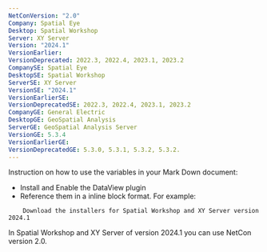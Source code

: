 ```yaml
---
NetConVersion: "2.0"
Company: Spatial Eye
Desktop: Spatial Workshop
Server: XY Server
Version: "2024.1"
VersionEarlier: 
VersionDeprecated: 2022.3, 2022.4, 2023.1, 2023.2
CompanySE: Spatial Eye
DesktopSE: Spatial Workshop
ServerSE: XY Server
VersionSE: "2024.1"
VersionEarlierSE: 
VersionDeprecatedSE: 2022.3, 2022.4, 2023.1, 2023.2
CompanyGE: General Electric
DesktopGE: GeoSpatial Analysis
ServerGE: GeoSpatial Analysis Server
VersionGE: 5.3.4
VersionEarlierGE: 
VersionDeprecatedGE: 5.3.0, 5.3.1, 5.3.2, 5.3.2.
---
```

Instruction on how to use the variables in your Mark Down document:
* Install and Enable the DataView plugin
* Reference them in a inline block format. For example:

```
	Download the installers for Spatial Workshop and XY Server version 2024.1
```

In Spatial Workshop and XY Server of version 2024.1 you can use NetCon version 2.0.
